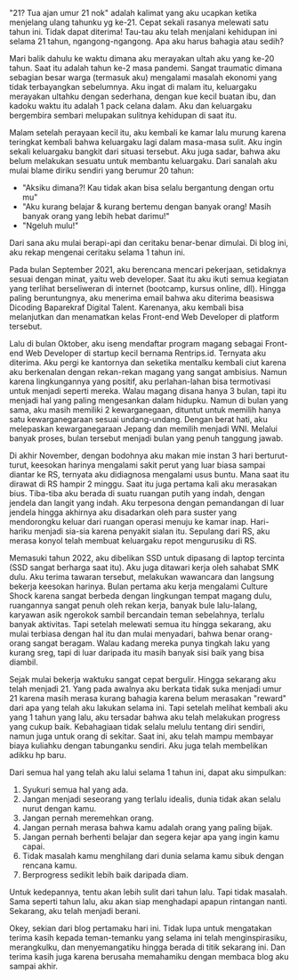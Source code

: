 "21? Tua ajan umur 21 nok" adalah kalimat yang aku ucapkan ketika menjelang ulang tahunku yg ke-21. Cepat sekali rasanya melewati satu tahun ini. Tidak dapat diterima! Tau-tau aku telah menjalani kehidupan ini selama 21 tahun, ngangong-ngangong. Apa aku harus bahagia atau sedih?

Mari balik dahulu ke waktu dimana aku merayakan ultah aku yang ke-20 tahun. Saat itu adalah tahun ke-2 masa pandemi. Sangat traumatic dimana sebagian besar warga (termasuk aku) mengalami masalah ekonomi yang tidak terbayangkan sebelumnya. Aku ingat di malam itu, keluargaku merayakan ultahku dengan sederhana, dengan kue kecil buatan ibu, dan kadoku waktu itu adalah 1 pack celana dalam. Aku dan keluargaku bergembira sembari melupakan sulitnya kehidupan di saat itu.

Malam setelah perayaan kecil itu, aku kembali ke kamar lalu murung karena teringkat kembali bahwa keluargaku lagi dalam masa-masa sulit. Aku ingin sekali keluargaku bangkit dari situasi tersebut. Aku juga sadar, bahwa aku belum melakukan sesuatu untuk membantu keluargaku. Dari sanalah aku mulai blame diriku sendiri yang berumur 20 tahun:

- "Aksiku dimana?! Kau tidak akan bisa selalu bergantung dengan ortu mu"
- "Aku kurang belajar & kurang bertemu dengan banyak orang! Masih banyak orang yang lebih hebat darimu!"
- "Ngeluh mulu!"

Dari sana aku mulai berapi-api dan ceritaku benar-benar dimulai. Di blog ini, aku rekap mengenai ceritaku selama 1 tahun ini.

Pada bulan September 2021, aku berencana mencari pekerjaan, setidaknya sesuai dengan minat, yaitu web developer. Saat itu aku ikuti semua kegiatan yang terlihat berseliweran di internet (bootcamp, kursus online, dll). Hingga paling beruntungnya, aku menerima email bahwa aku diterima beasiswa Dicoding Baparekraf Digital Talent. Karenanya, aku kembali bisa melanjutkan dan menamatkan kelas Front-end Web Developer di platform tersebut.

Lalu di bulan Oktober, aku iseng mendaftar program magang sebagai Front-end Web Developer di startup kecil bernama Rentrips.id. Ternyata aku diterima. Aku pergi ke kantornya dan seketika mentalku kembali ciut karena aku berkenalan dengan rekan-rekan magang yang sangat ambisius. Namun karena lingkungannya yang positif, aku perlahan-lahan bisa termotivasi untuk menjadi seperti mereka. Walau magang disana hanya 3 bulan, tapi itu menjadi hal yang paling mengesankan dalam hidupku. Namun di bulan yang sama, aku masih memiliki 2 kewarganegaan, dituntut untuk memilih hanya satu kewarganegaraan sesuai undang-undang. Dengan berat hati, aku melepaskan kewarganegaraan Jepang dan memilih menjadi WNI. Melalui banyak proses, bulan tersebut menjadi bulan yang penuh tanggung jawab.

Di akhir November, dengan bodohnya aku makan mie instan 3 hari berturut-turut, keesokan harinya mengalami sakit perut yang luar biasa sampai diantar ke RS, ternyata aku didiagnosa mengalami usus buntu. Mana saat itu dirawat di RS hampir 2 minggu. Saat itu juga pertama kali aku merasakan bius. Tiba-tiba aku berada di suatu ruangan putih yang indah, dengan jendela dan langit yang indah. Aku terpesona dengan pemandangan di luar jendela hingga akhirnya aku disadarkan oleh para suster yang mendorongku keluar dari ruangan operasi menuju ke kamar inap. Hari-hariku menjadi sia-sia karena penyakit sialan itu. Sepulang dari RS, aku merasa konyol telah membuat keluargaku repot mengurusiku di RS.

Memasuki tahun 2022, aku dibelikan SSD untuk dipasang di laptop tercinta (SSD sangat berharga saat itu). Aku juga ditawari kerja oleh sahabat SMK dulu. Aku terima tawaran tersebut, melakukan wawancara dan langsung bekerja keesokan harinya. Bulan pertama aku kerja mengalami Culture Shock karena sangat berbeda dengan lingkungan tempat magang dulu, ruangannya sangat penuh oleh rekan kerja, banyak bule lalu-lalang, karyawan asik ngerokok sambil bercandain teman sebelahnya, terlalu banyak aktivitas. Tapi setelah melewati semua itu hingga sekarang, aku mulai terbiasa dengan hal itu dan mulai menyadari, bahwa benar orang-orang sangat beragam. Walau kadang mereka punya tingkah laku yang kurang sreg, tapi di luar daripada itu masih banyak sisi baik yang bisa diambil.

Sejak mulai bekerja waktuku sangat cepat bergulir. Hingga sekarang aku telah menjadi 21. Yang pada awalnya aku berkata tidak suka menjadi umur 21 karena masih merasa kurang bahagia karena belum merasakan "reward" dari apa yang telah aku lakukan selama ini. Tapi setelah melihat kembali aku yang 1 tahun yang lalu, aku tersadar bahwa aku telah melakukan progress yang cukup baik. Kebahagiaan tidak selalu melulu tentang diri sendiri, namun juga untuk orang di sekitar. Saat ini, aku telah mampu membayar biaya kuliahku dengan tabunganku sendiri. Aku juga telah membelikan adikku hp baru.

Dari semua hal yang telah aku lalui selama 1 tahun ini, dapat aku simpulkan:

1. Syukuri semua hal yang ada.
2. Jangan menjadi seseorang yang terlalu idealis, dunia tidak akan selalu nurut dengan kamu.
3. Jangan pernah meremehkan orang.
4. Jangan pernah merasa bahwa kamu adalah orang yang paling bijak.
5. Jangan pernah berhenti belajar dan segera kejar apa yang ingin kamu capai.
6. Tidak masalah kamu menghilang dari dunia selama kamu sibuk dengan rencana kamu.
7. Berprogress sedikit lebih baik daripada diam.

Untuk kedepannya, tentu akan lebih sulit dari tahun lalu. Tapi tidak masalah. Sama seperti tahun lalu, aku akan siap menghadapi apapun rintangan nanti. Sekarang, aku telah menjadi berani.

Okey, sekian dari blog pertamaku hari ini. Tidak lupa untuk mengatakan terima kasih kepada teman-temanku yang selama ini telah menginspirasiku, merangkulku, dan menyemangatiku hingga berada di titik sekarang ini. Dan terima kasih juga karena berusaha memahamiku dengan membaca blog aku sampai akhir.
